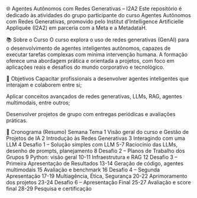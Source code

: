 🌐 Agentes Autônomos com Redes Generativas – I2A2
Este repositório é dedicado às atividades do grupo participante do curso Agentes Autônomos com Redes Generativas, promovido pelo Institut d'Intelligence Artificielle Appliquée (I2A2) em parceria com a Meta e a MetadataH.

📚 Sobre o Curso
O curso explora o uso de redes generativas (GenAI) para o desenvolvimento de agentes inteligentes autônomos, capazes de executar tarefas complexas com mínima intervenção humana. A formação oferece uma abordagem prática e orientada a projetos, com foco em aplicações reais e desafios do mundo corporativo e tecnológico.

🎯 Objetivos
Capacitar profissionais a desenvolver agentes inteligentes que interajam e colaborem entre si;

Aplicar conceitos avançados de redes generativas, LLMs, RAG, agentes multimodais, entre outros;

Desenvolver projetos de grupo com entregas periódicas e avaliações práticas.

📅 Cronograma (Resumo)
Semana	Tema
1	Visão geral do curso e Gestão de Projetos de IA
2	Introdução às Redes Generativas
3	Interagindo com uma LLM
4	Desafio 1 – Solução simples com LLM
5-7	Raciocínio das LLMs, desenho de prompts, planejamento
8	Desafio 2 – Planos de Trabalho dos Grupos
9	Python: visão geral
10-11	Infraestrutura e RAG
12	Desafio 3 – Primeira Apresentação de Resultados
13-14	Geração de código, agentes multimodais
15	Avaliação e benchmark
16	Desafio 4 – Segunda Apresentação
17-19	Multiagência, Ética, Segurança
20-22	Aprimoramento dos projetos
23-24	Desafio 6 – Apresentação Final
25-27	Avaliação e score final
28-29	Pesquisa e certificação
